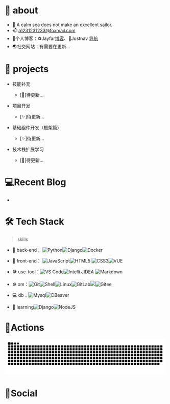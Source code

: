 # 🚀 about

- 💬 A calm sea does not make an excellent sailor.
- 📫 a1231231233@foxmail.com
- 🚀个人博客：⚽Jayfar[博客](https://jayfar.top/)、🥚Justnav [导航](https://justnav.us.kg/)
- 🌏社交网站：有需要在更新...

# 🎫 projects
- 技能补充
  - [🚀]待更新...
- 项目开发
  - [✨]待更新...
- 基础组件开发（框架篇）
  - [✨]待更新...
- 技术栈扩展学习

  - [🧨]待更新...
# 💻Recent Blog

<!-- BLOG-POST-LIST:START -->
- 
  <!-- BLOG-POST-LIST:END -->


# 🛠 Tech Stack

> skills

- 🔭 back-end： ![Python](https://img.shields.io/badge/-Python-yellow?style=flat-circle&logo=Python)![Django](https://img.shields.io/badge/-Django-green?style=flat-circle&logo=Django)![Docker](https://img.shields.io/badge/-Docker-blue?style=flat-circle&logo=Docker)

- 👯 front-end： ![JavaScript](https://img.shields.io/badge/-JavaScript-yellow?style=flat-circle&logo=javascript)![HTML5](https://img.shields.io/badge/-HTML5-yellow?style=flat-circle&logo=html5) ![CSS3](https://img.shields.io/badge/-CSS3-yellow?style=flat-circle&logo=css3)![VUE](https://img.shields.io/badge/-VUE-blue?style=flat-circle&logo=VUE)

- :hammer_and_wrench: use-tool：![VS Code](https://img.shields.io/badge/-VSCode-blue?style=flat-circle&logo=VSCode)![Intelli JIDEA](https://img.shields.io/badge/-IntelliJIDEA-black?style=flat-circle&logo=IntelliJIDEA) ![Markdown](https://img.shields.io/badge/-Markdown-black?style=flat-circle&logo=markdown)

- ⚙️ om：![Git](https://img.shields.io/badge/-Git-yellow?style=flat-circle&logo=git)![Shell](https://img.shields.io/badge/-Shell-red?style=flat-circle&logo=shell)![Linux](https://img.shields.io/badge/-Linux-gray?style=flat-circle&logo=Linux)![GitLab](https://img.shields.io/badge/-GitLab-orange?style=flat-circle&logo=GitLab)![](https://img.shields.io/badge/-GitHub-black?style=flat-circle&logo=GitHub)![Gitee](https://img.shields.io/badge/-Gitee-red?style=flat-circle&logo=Gitee)

- 💻 db：![Mysql](https://img.shields.io/badge/-Mysql-white?style=flat-circle&logo=mysql)![DBeaver](https://img.shields.io/badge/-DBeaver-dark?style=flat-circle&logo=dbeaver)

- 🌱 learning![Django](https://img.shields.io/badge/-Django-green?style=flat-circle&logo=Django)![NodeJS](https://img.shields.io/badge/-NodeJS-green?style=flat-circle&logo=Nodejs)

# 🔭Actions


<picture>
  <source media="(prefers-color-scheme: dark)" srcset="https://raw.githubusercontent.com/holic-x/holic-x/output/github-contribution-grid-snake-dark.svg">
  <source media="(prefers-color-scheme: light)" srcset="https://raw.githubusercontent.com/holic-x/holic-x/output/github-contribution-grid-snake.svg">
  <img alt="github contribution grid snake animation" src="https://raw.githubusercontent.com/adorabled4/adorabled4/output/github-contribution-grid-snake.svg">
</picture>




# 🌱Social



